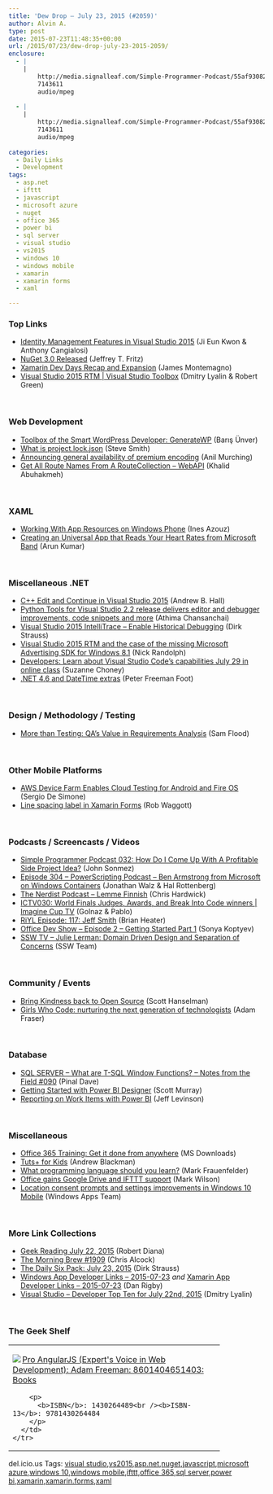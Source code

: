 ```yaml
---
title: 'Dew Drop – July 23, 2015 (#2059)'
author: Alvin A.
type: post
date: 2015-07-23T11:48:35+00:00
url: /2015/07/23/dew-drop-july-23-2015-2059/
enclosure:
  - |
    |
        http://media.signalleaf.com/Simple-Programmer-Podcast/55af930829a488030080fb5f/rss/SimpleProgrammer-032.mp3
        7143611
        audio/mpeg
        
  - |
    |
        http://media.signalleaf.com/Simple-Programmer-Podcast/55af930829a488030080fb5f/rss/SimpleProgrammer-032.mp3
        7143611
        audio/mpeg
        
categories:
  - Daily Links
  - Development
tags:
  - asp.net
  - ifttt
  - javascript
  - microsoft azure
  - nuget
  - office 365
  - power bi
  - sql server
  - visual studio
  - vs2015
  - windows 10
  - windows mobile
  - xamarin
  - xamarin forms
  - xaml

---
```

### <a name="top"></a>Top Links

  * <a href="http://blogs.msdn.com/b/visualstudio/archive/2015/07/22/identity-management-features-in-visual-studio-2015.aspx" target="_blank">Identity Management Features in Visual Studio 2015</a> (Ji Eun Kwon & Anthony Cangialosi)
  * <a href="http://blog.nuget.org/20150720/nuget-3.0.0.html" target="_blank">NuGet 3.0 Released</a> (Jeffrey T. Fritz)
  * <a href="https://blog.xamarin.com/xamarin-dev-days-recap-and-expansion/" target="_blank">Xamarin Dev Days Recap and Expansion</a> (James Montemagno)
  * <a href="https://channel9.msdn.com/Shows/Visual-Studio-Toolbox/Visual-Studio-2015-RTM" target="_blank">Visual Studio 2015 RTM | Visual Studio Toolbox</a> (Dmitry Lyalin & Robert Green)

&nbsp;

### <a name="web"></a>Web Development

  * <a href="http://code.tutsplus.com/tutorials/toolbox-of-the-smart-wordpress-developer-generatewp--cms-23740" target="_blank">Toolbox of the Smart WordPress Developer: GenerateWP</a> (Barış Ünver)
  * <a href="http://blog.falafel.com/what-is-project-lock-json/" target="_blank">What is project.lock.json</a> (Steve Smith)
  * <a href="http://azure.microsoft.com/blog/2015/07/22/announcing-general-availability-of-premium-encoding/" target="_blank">Announcing general availability of premium encoding</a> (Anil Murching)
  * <a href="http://khalidabuhakmeh.com/get-all-route-names-from-a-routecollection-webapi" target="_blank">Get All Route Names From A RouteCollection &#8211; WebAPI</a> (Khalid Abuhakmeh)

&nbsp;

### <a name="silverlight"></a>XAML

  * <a href="http://code.tutsplus.com/tutorials/working-with-app-resources-on-windows-phone--cms-24262" target="_blank">Working With App Resources on Windows Phone</a> (Ines Azouz)
  * <a href="http://dailydotnettips.com/2015/07/22/creating-an-universal-app-that-reads-your-heart-rates-from-microsoft-band/" target="_blank">Creating an Universal App that Reads Your Heart Rates from Microsoft Band</a> (Arun Kumar)

&nbsp;

### <a name="dotnet"></a>Miscellaneous .NET

  * <a href="http://blogs.msdn.com/b/vcblog/archive/2015/07/22/c-edit-and-continue-in-visual-studio-2015.aspx" target="_blank">C++ Edit and Continue in Visual Studio 2015</a> (Andrew B. Hall)
  * <a href="http://blogs.microsoft.com/firehose/2015/07/22/python-tools-for-visual-studio-2-2-release-delivers-editor-and-debugger-improvements-code-snippets-and-more/" target="_blank">Python Tools for Visual Studio 2.2 release delivers editor and debugger improvements, code snippets and more</a> (Athima Chansanchai)
  * <a href="http://www.dirkstrauss.com/programming/visual-studio-2015-intellitrace" target="_blank">Visual Studio 2015 IntelliTrace – Enable Historical Debugging</a> (Dirk Strauss)
  * <a href="http://feedproxy.google.com/~r/NicksNetTravels/~3/0OdhnvjFY-A/post.aspx" target="_blank">Visual Studio 2015 RTM and the case of the missing Microsoft Advertising SDK for Windows 8.1</a> (Nick Randolph)
  * <a href="http://blogs.microsoft.com/firehose/2015/07/22/developers-learn-about-visual-studio-codes-capabilities-july-29-in-online-class/" target="_blank">Developers: Learn about Visual Studio Code’s capabilities July 29 in online class</a> (Suzanne Choney)
  * <a href="http://feedproxy.google.com/~r/PeterFoot/~3/_cLporsePqE/" target="_blank">.NET 4.6 and DateTime extras</a> (Peter Freeman Foot)

&nbsp;

### <a name="design"></a>Design / Methodology / Testing

  * <a href="http://magenic.com/Blog/Post/106/More-than-Testing-QAs-Value-in-Requirements-Analysis" target="_blank">More than Testing: QA&#8217;s Value in Requirements Analysis</a> (Sam Flood)

&nbsp;

### <a name="mobile"></a>Other Mobile Platforms

  * <a href="http://www.infoq.com/news/2015/07/aws-device-farm-testing?utm_campaign=infoq_content&utm_source=infoq&utm_medium=feed&utm_term=global" target="_blank">AWS Device Farm Enables Cloud Testing for Android and Fire OS</a> (Sergio De Simone)
  * <a href="http://thetechstudio.ghost.io/line-spacing-label-in-xamarin-forms/" target="_blank">Line spacing label in Xamarin Forms</a> (Rob Waggott)

&nbsp;

### <a name="podcasts"></a>Podcasts / Screencasts / Videos

  * <a href="http://media.signalleaf.com/Simple-Programmer-Podcast/55af930829a488030080fb5f/rss/SimpleProgrammer-032.mp3" target="_blank">Simple Programmer Podcast 032: How Do I Come Up With A Profitable Side Project Idea?</a> (John Sonmez)
  * <a href="http://feedproxy.google.com/~r/Powerscripting/~3/4g-Ob2dWjm8/episode-304-powerscripting-podcast-ben-armstrong-from-microsoft-on-windows-containers" target="_blank">Episode 304 &#8211; PowerScripting Podcast &#8211; Ben Armstrong from Microsoft on Windows Containers</a> (Jonathan Walz & Hal Rottenberg)
  * <a href="http://nerdist.libsyn.com/lemme-finnish" target="_blank">The Nerdist Podcast &#8211; Lemme Finnish</a> (Chris Hardwick)
  * <a href="https://channel9.msdn.com/Shows/ImagineCup-TV/ICTV030-World-Finals-Judges-Awards-and-Break-Into-Code-winners" target="_blank">ICTV030: World Finals Judges, Awards, and Break Into Code winners | Imagine Cup TV</a> (Golnaz & Pablo)
  * <a href="http://riyl.podbean.com/e/episode-117-jeff-smith/" target="_blank">RiYL Episode: 117: Jeff Smith</a> (Brian Heater)
  * <a href="https://channel9.msdn.com/Shows/Office-Dev-Show/Office-Dev-Show-Episode-2-Getting-Started-Part-1" target="_blank">Office Dev Show &#8211; Episode 2 &#8211; Getting Started Part 1</a> (Sonya Koptyev)
  * <a href="http://tv.ssw.com/6238/julie-lerman-domain-driven-design-and-separation-of-concerns" target="_blank">SSW TV &#8211; Julie Lerman: Domain Driven Design and Separation of Concerns</a> (SSW Team)

&nbsp;

### <a name="events"></a>Community / Events

  * <a href="http://feeds.hanselman.com/~/102888688/0/scotthanselman~Bring-Kindness-back-to-Open-Source.aspx" target="_blank">Bring Kindness back to Open Source</a> (Scott Hanselman)
  * <a href="http://lumiaconversations.microsoft.com/2015/07/23/girls-who-code-nurturing-the-next-generation-of-technologists/" target="_blank">Girls Who Code: nurturing the next generation of technologists</a> (Adam Fraser)

&nbsp;

### <a name="sql"></a>Database

  * <a href="http://blog.sqlauthority.com/2015/07/23/sql-server-what-are-t-sql-window-functions-notes-from-the-field-090/" target="_blank">SQL SERVER – What are T-SQL Window Functions? – Notes from the Field #090</a> (Pinal Dave)
  * <a href="http://feedproxy.google.com/~r/MSSQLTips-LatestSqlServerTips/~3/hCA9E0Gho4o/tip.asp" target="_blank">Getting Started with Power BI Designer</a> (Scott Murray)
  * <a href="http://blogs.msdn.com/b/visualstudioalm/archive/2015/07/22/reporting-on-work-items-with-power-bi.aspx" target="_blank">Reporting on Work Items with Power BI</a> (Jeff Levinson)

&nbsp;

### <a name="misc"></a>Miscellaneous

  * <a href="http://www.microsoft.com/en-us/download/details.aspx?id=47759&WT.mc_id=rss_alldownloads_all" target="_blank">Office 365 Training: Get it done from anywhere</a> (MS Downloads)
  * <a href="http://webdesign.tutsplus.com/articles/tuts-for-kids--cms-24450" target="_blank">Tuts+ for Kids</a> (Andrew Blackman)
  * <a href="http://feedproxy.google.com/~r/boingboing/iBag/~3/0MLdrTsMC7w/what-programming-language-shou.html" target="_blank">What programming language should you learn?</a> (Mark Frauenfelder)
  * <a href="http://feeds.betanews.com/~r/bn/~3/VRzqm2V5lmE/" target="_blank">Office gains Google Drive and IFTTT support</a> (Mark Wilson)
  * <a href="http://blogs.windows.com/buildingapps/2015/07/22/location-consent-prompts-and-settings-improvements-in-windows-10-mobile/" target="_blank">Location consent prompts and settings improvements in Windows 10 Mobile</a> (Windows Apps Team)

&nbsp;

### <a name="links"></a>More Link Collections

  * <a href="http://feeds.regulargeek.com/~r/RegularGeek/~3/VVxExBZfggM/" target="_blank">Geek Reading July 22, 2015</a> (Robert Diana)
  * <a href="http://feedproxy.google.com/~r/ReflectivePerspective/~3/2WVgMwP358A/" target="_blank">The Morning Brew #1909</a> (Chris Alcock)
  * <a href="http://www.dirkstrauss.com/the-daily-six-pack/humanitarian-toolbox" target="_blank">The Daily Six Pack: July 23, 2015</a> (Dirk Strauss)
  * <a href="http://windowsappdev.com/2015/07/windows-app-developer-links-2015-07-23/" target="_blank">Windows App Developer Links &#8211; 2015-07-23</a> _and_ <a href="http://allaboutxamarin.com/2015/07/xamarin-app-developer-links-2015-07-23/" target="_blank">Xamarin App Developer Links &#8211; 2015-07-23</a> (Dan Rigby)
  * <a href="http://www.lyalin.com/2015/07/22/visual-studio-developer-top-ten-for-july-22nd-2015/" target="_blank">Visual Studio – Developer Top Ten for July 22nd, 2015</a> (Dmitry Lyalin)

&nbsp;

### <a name="shelf"></a>The Geek Shelf

<div id="scid:7dc1bd33-94bd-46fd-a20b-0131235bcd47:86408fcc-6d37-427f-a76e-6c9d86ddffc3" class="wlWriterEditableSmartContent" style="float: none; padding-bottom: 0px; padding-top: 0px; padding-left: 0px; margin: 0px; display: inline; padding-right: 0px">
  <table cellspacing="0" cellpadding="2" width="400" border="0" unselectable="on">
    <tr>
      <td valign="top" width="400">
        <p>
          <a title="Pro AngularJS (Expert&#39;s Voice in Web Development): Adam Freeman: 8601404651403: Books" href="http://www.amazon.com/exec/obidos/ASIN/1430264489/amavin-20"><img data-recalc-dims="1" decoding="async" src="https://i0.wp.com/images.amazon.com/images/P/1430264489.01.MZZZZZZZ.jpg?w=660" border="0" align="left" style="float:left" />Pro AngularJS (Expert's Voice in Web Development): Adam Freeman: 8601404651403: Books</a>
        </p>
        
        <p>
          <b>ISBN</b>: 1430264489<br /><b>ISBN-13</b>: 9781430264484
        </p>
      </td>
    </tr>
  </table>
</div>

<div id="scid:0767317B-992E-4b12-91E0-4F059A8CECA8:b704e742-685a-42b4-8452-fe94705b81d8" class="wlWriterEditableSmartContent" style="float: none; padding-bottom: 0px; padding-top: 0px; padding-left: 0px; margin: 0px; display: inline; padding-right: 0px">
  del.icio.us Tags: <a href="http://del.icio.us/popular/visual+studio" rel="tag">visual studio</a>,<a href="http://del.icio.us/popular/vs2015" rel="tag">vs2015</a>,<a href="http://del.icio.us/popular/asp.net" rel="tag">asp.net</a>,<a href="http://del.icio.us/popular/nuget" rel="tag">nuget</a>,<a href="http://del.icio.us/popular/javascript" rel="tag">javascript</a>,<a href="http://del.icio.us/popular/microsoft+azure" rel="tag">microsoft azure</a>,<a href="http://del.icio.us/popular/windows+10" rel="tag">windows 10</a>,<a href="http://del.icio.us/popular/windows+mobile" rel="tag">windows mobile</a>,<a href="http://del.icio.us/popular/ifttt" rel="tag">ifttt</a>,<a href="http://del.icio.us/popular/office+365" rel="tag">office 365</a>,<a href="http://del.icio.us/popular/sql+server" rel="tag">sql server</a>,<a href="http://del.icio.us/popular/power+bi" rel="tag">power bi</a>,<a href="http://del.icio.us/popular/xamarin" rel="tag">xamarin</a>,<a href="http://del.icio.us/popular/xamarin.forms" rel="tag">xamarin.forms</a>,<a href="http://del.icio.us/popular/xaml" rel="tag">xaml</a>
</div>